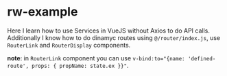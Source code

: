 # rw-example

Here I learn how to use Services in VueJS without Axios to do API calls. Additionally I know how to do dinamyc routes using `@/router/index.js`, use `RouterLink` and `RouterDisplay` components. 

**note**: in `RouterLink` component you can use `v-bind:to="{name: 'defined-route', props: { propName: state.ex }}"`.

